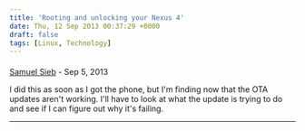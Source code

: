```yaml
---
title: 'Rooting and unlocking your Nexus 4'
date: Thu, 12 Sep 2013 00:37:29 +0000
draft: false
tags: [Linux, Technology]
---
```



#### 
[Samuel Sieb]( "samuel@sieb.net") - <time datetime="2013-09-13 21:29:14">Sep 5, 2013</time>

I did this as soon as I got the phone, but I'm finding now that the OTA updates aren't working. I'll have to look at what the update is trying to do and see if I can figure out why it's failing.
<hr />
